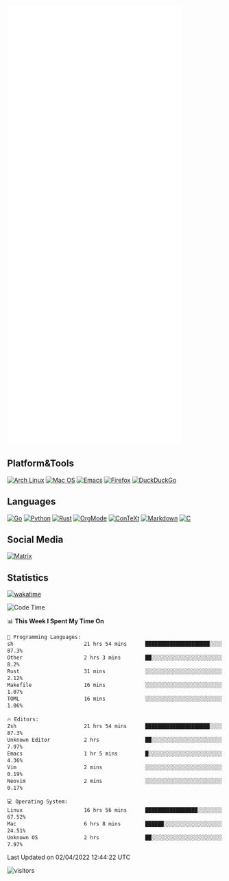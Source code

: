 ![Metrics](https://github.com/SteamedFish/SteamedFish/blob/master/github-metrics.svg)

## Platform&Tools

[![Arch Linux](https://img.shields.io/badge/ArchLinux-1793D1?logo=arch-linux&logoColor=fff&style=flat-square)](https://archlinux.org/)
[![Mac OS](https://img.shields.io/badge/MacOS-000000?style=flat-square&logo=macos&logoColor=F0F0F0)](https://www.apple.com/macos/)
[![Emacs](https://img.shields.io/badge/Emacs-%237F5AB6.svg?&style=flat-square&logo=gnu-emacs&logoColor=white)](https://www.gnu.org/software/emacs/)
[![Firefox](https://img.shields.io/badge/Firefox-FF7139?style=flat-square&logo=Firefox-Browser&logoColor=white)](https://firefox.com/)
[![DuckDuckGo](https://img.shields.io/badge/DuckDuckGo-DE5833?style=flat-square&logo=DuckDuckGo&logoColor=white)](https://duckduckgo.com/)

## Languages

[![Go](https://img.shields.io/badge/Golang-%2300ADD8.svg?style=flat-square&logo=go&logoColor=white)](https://golang.org/)
[![Python](https://img.shields.io/badge/Python-3670A0?style=flat-square&logo=python&logoColor=ffdd54)](https://www.python.org/)
[![Rust](https://img.shields.io/badge/Rust-%23000000.svg?style=flat-square&logo=rust&logoColor=white)](https://www.rust-lang.org/)
[![OrgMode](https://img.shields.io/badge/OrgMode-%23000000.svg?style=flat-square&logo=org&logoColor=white)](https://orgmode.org/)
[![ConTeXt](https://img.shields.io/badge/ConTeXt-%23008080.svg?style=flat-square&logo=latex&logoColor=white)](https://contextgarden.net/)
[![Markdown](https://img.shields.io/badge/MarkDown-%23000000.svg?style=flat-square&logo=markdown&logoColor=white)](https://daringfireball.net/projects/markdown/)
[![C](https://img.shields.io/badge/C-%2300599C.svg?style=flat-square&logo=c&logoColor=white)](https://www.iso.org/standard/74528.html)

## Social Media

[![Matrix](https://img.shields.io/badge/SteamedFish-2CA5E0?style=social&logo=matrix&logoColor=black)](https://matrix.to/#/@i:steamedfish.org)

## Statistics
[![wakatime](https://wakatime.com/badge/user/168280d6-fcf2-4b4f-ad3a-dc4612f35b38.svg)](https://wakatime.com/@168280d6-fcf2-4b4f-ad3a-dc4612f35b38)

<!--START_SECTION:waka-->
![Code Time](http://img.shields.io/badge/Code%20Time-1%2C722%20hrs%2044%20mins-blue)

📊 **This Week I Spent My Time On** 

```text
💬 Programming Languages: 
sh                       21 hrs 54 mins      █████████████████████░░░░   87.3% 
Other                    2 hrs 3 mins        ██░░░░░░░░░░░░░░░░░░░░░░░   8.2% 
Rust                     31 mins             ░░░░░░░░░░░░░░░░░░░░░░░░░   2.12% 
Makefile                 16 mins             ░░░░░░░░░░░░░░░░░░░░░░░░░   1.07% 
TOML                     16 mins             ░░░░░░░░░░░░░░░░░░░░░░░░░   1.06%

🔥 Editors: 
Zsh                      21 hrs 54 mins      █████████████████████░░░░   87.3% 
Unknown Editor           2 hrs               ██░░░░░░░░░░░░░░░░░░░░░░░   7.97% 
Emacs                    1 hr 5 mins         █░░░░░░░░░░░░░░░░░░░░░░░░   4.36% 
Vim                      2 mins              ░░░░░░░░░░░░░░░░░░░░░░░░░   0.19% 
Neovim                   2 mins              ░░░░░░░░░░░░░░░░░░░░░░░░░   0.17%

💻 Operating System: 
Linux                    16 hrs 56 mins      █████████████████░░░░░░░░   67.52% 
Mac                      6 hrs 8 mins        ██████░░░░░░░░░░░░░░░░░░░   24.51% 
Unknown OS               2 hrs               ██░░░░░░░░░░░░░░░░░░░░░░░   7.97%

```


 Last Updated on 02/04/2022 12:44:22 UTC
<!--END_SECTION:waka-->

![visitors](https://visitor-badge.laobi.icu/badge?page_id=SteamedFish.SteamedFish)
